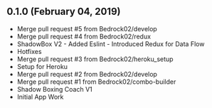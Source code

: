 ## 0.1.0 (February 04, 2019)
  - Merge pull request #5 from Bedrock02/develop
  - Merge pull request #4 from Bedrock02/redux
  - ShadowBox V2 - Added Eslint - Introduced Redux for Data Flow
  - Hotfixes
  - Merge pull request #3 from Bedrock02/heroku_setup
  - Setup for Heroku
  - Merge pull request #2 from Bedrock02/develop
  - Merge pull request #1 from Bedrock02/combo-builder
  - Shadow Boxing Coach V1
  - Initial App Work

